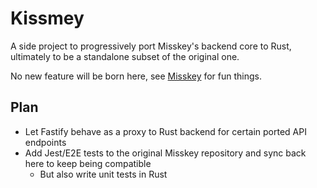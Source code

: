 # Kissmey

A side project to progressively port Misskey's backend core to Rust, ultimately to be a standalone subset of the original one.

No new feature will be born here, see [Misskey](https://github.com/misskey-dev/misskey) for fun things.

## Plan

* Let Fastify behave as a proxy to Rust backend for certain ported API endpoints
* Add Jest/E2E tests to the original Misskey repository and sync back here to keep being compatible
	* But also write unit tests in Rust

